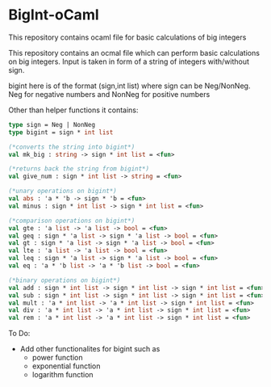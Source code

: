 # BigInt-oCaml
This repository contains ocaml file for basic calculations of big integers

This repository contains an ocmal file which can perform basic calculations on big integers.
Input is taken in form of a string of integers with/without sign.

bigint here is of the format (sign,int list)
where sign can be Neg/NonNeg.
Neg for negative numbers and NonNeg for positive numbers

Other than helper functions it contains:
```oCaml
type sign = Neg | NonNeg
type bigint = sign * int list

(*converts the string into bigint*)
val mk_big : string -> sign * int list = <fun>

(*returns back the string from bigint*)
val give_num : sign * int list -> string = <fun>

(*unary operations on bigint*)
val abs : 'a * 'b -> sign * 'b = <fun>
val minus : sign * int list -> sign * int list = <fun>

(*comparison operations on bigint*)
val gte : 'a list -> 'a list -> bool = <fun>
val geq : sign * 'a list -> sign * 'a list -> bool = <fun>
val gt : sign * 'a list -> sign * 'a list -> bool = <fun>
val lte : 'a list -> 'a list -> bool = <fun>
val leq : sign * 'a list -> sign * 'a list -> bool = <fun>
val eq : 'a * 'b list -> 'a * 'b list -> bool = <fun>

(*binary operations on bigint*)
val add : sign * int list -> sign * int list -> sign * int list = <fun>
val sub : sign * int list -> sign * int list -> sign * int list = <fun>
val mult : 'a * int list -> 'a * int list -> sign * int list = <fun>
val div : 'a * int list -> 'a * int list -> sign * int list = <fun>
val rem : 'a * int list -> 'a * int list -> sign * int list = <fun>

```

To Do:
* Add other functionalites for bigint such as 
  * power function
  * exponential function
  * logarithm function
